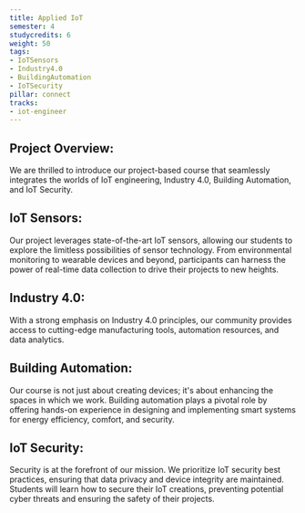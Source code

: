 ```yaml
---
title: Applied IoT
semester: 4
studycredits: 6
weight: 50
tags:
- IoTSensors
- Industry4.0
- BuildingAutomation
- IoTSecurity
pillar: connect
tracks:
- iot-engineer
---
```


## Project Overview:
We are thrilled to introduce our project-based course that seamlessly integrates the worlds of IoT engineering, Industry 4.0, Building Automation, and IoT Security.

## IoT Sensors:
Our project leverages state-of-the-art IoT sensors, allowing our students to explore the limitless possibilities of sensor technology. From environmental monitoring to wearable devices and beyond, participants can harness the power of real-time data collection to drive their projects to new heights.

## Industry 4.0:
With a strong emphasis on Industry 4.0 principles, our community provides access to cutting-edge manufacturing tools, automation resources, and data analytics.

## Building Automation:
Our course is not just about creating devices; it's about enhancing the spaces in which we work. Building automation plays a pivotal role by offering hands-on experience in designing and implementing smart systems for energy efficiency, comfort, and security.

## IoT Security:
Security is at the forefront of our mission. We prioritize IoT security best practices, ensuring that data privacy and device integrity are maintained. Students will learn how to secure their IoT creations, preventing potential cyber threats and ensuring the safety of their projects.
